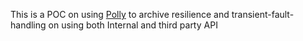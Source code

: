 This is a POC on using [Polly](https://github.com/App-vNext/Polly) to archive resilience and transient-fault-handling on using both Internal and third party API
